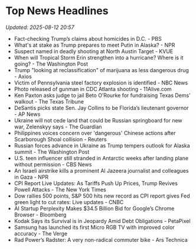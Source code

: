 # Top News Headlines

_Updated: 2025-08-12 20:57_

- Fact-checking Trump’s claims about homicides in D.C. - PBS
- What's at stake as Trump prepares to meet Putin in Alaska? - NPR
- Suspect named in deadly shooting at North Austin Target - KVUE
- When will Tropical Storm Erin strengthen into a hurricane? Where is it going? - The Washington Post
- Trump "looking at reclassification" of marijuana as less dangerous drug - Axios
- Victim of Pennsylvania steel factory explosion is identified - NBC News
- Photo released of gunman in CDC Atlanta shooting - 11Alive.com
- Ken Paxton asks judge to jail Beto O’Rourke for fundraising Texas Dems' walkout - The Texas Tribune
- DeSantis picks state Sen. Jay Collins to be Florida’s lieutenant governor - AP News
- Ukraine will not cede land that could be Russian springboard for new war, Zelenskyy says - The Guardian
- Philippines voices concern over 'dangerous' Chinese actions after Scarborough Shoal collision - Reuters
- Russian forces advance in Ukraine as Trump tempers outlook for Alaska summit - The Washington Post
- U.S. teen influencer still stranded in Antarctic weeks after landing plane without permission - CBS News
- An Israeli airstrike kills a prominent Al Jazeera journalist and colleagues in Gaza - NPR
- CPI Report Live Updates: As Tariffs Push Up Prices, Trump Revives Powell Attacks - The New York Times
- Dow rallies 500 points, S&P 500 hits new record as CPI report gives Fed green light to cut rates: Live updates - CNBC
- AI Startup Perplexity Makes $34.5 Billion Bid for Google’s Chrome Browser - Bloomberg
- Kodak Says its Survival is in Jeopardy Amid Debt Obligations - PetaPixel
- Samsung has launched its first Micro RGB TV with improved color accuracy - The Verge
- Rad Power’s Radster: A very non-radical commuter bike - Ars Technica